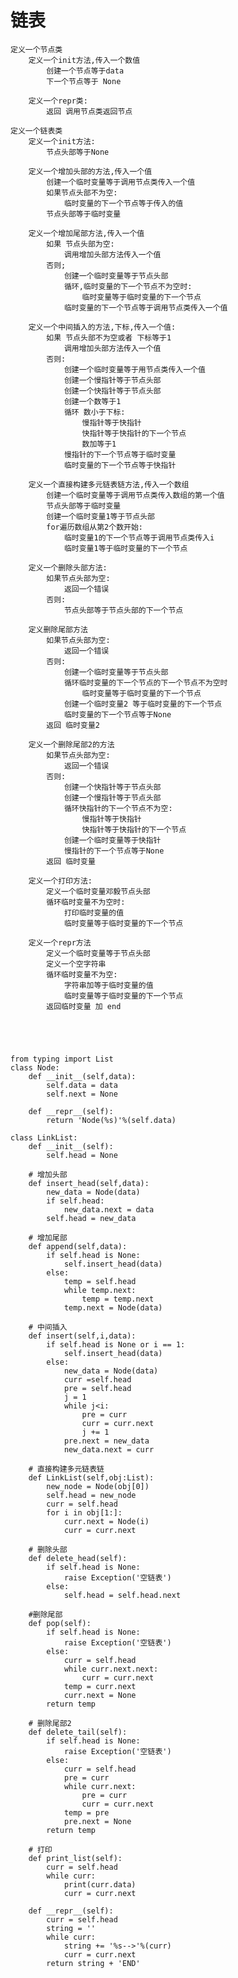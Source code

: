 # **链表**
    定义一个节点类
        定义一个init方法,传入一个数值
            创建一个节点等于data
            下一个节点等于 None
        
        定义一个repr类:
            返回 调用节点类返回节点
         
    定义一个链表类
        定义一个init方法:
            节点头部等于None
        
        定义一个增加头部的方法,传入一个值
            创建一个临时变量等于调用节点类传入一个值
            如果节点头部不为空:
                临时变量的下一个节点等于传入的值
            节点头部等于临时变量
        
        定义一个增加尾部方法,传入一个值
            如果 节点头部为空:
                调用增加头部方法传入一个值
            否则;
                创建一个临时变量等于节点头部
                循环,临时变量的下一个节点不为空时:
                    临时变量等于临时变量的下一个节点
                临时变量的下一个节点等于调用节点类传入一个值
                
        定义一个中间插入的方法,下标,传入一个值:
            如果 节点头部不为空或者 下标等于1
                调用增加头部方法传入一个值
            否则:
                创建一个临时变量等于用节点类传入一个值
                创建一个慢指针等于节点头部
                创建一个快指针等于节点头部
                创建一个数等于1
                循环 数小于下标:
                    慢指针等于快指针
                    快指针等于快指针的下一个节点
                    数加等于1
                慢指针的下一个节点等于临时变量
                临时变量的下一个节点等于快指针
        
        定义一个直接构建多元链表链方法,传入一个数组
            创建一个临时变量等于调用节点类传入数组的第一个值
            节点头部等于临时变量
            创建一个临时变量1等于节点头部
            for遍历数组从第2个数开始:
                临时变量1的下一个节点等于调用节点类传入i
                临时变量1等于临时变量的下一个节点
                
        定义一个删除头部方法:
            如果节点头部为空: 
                返回一个错误
            否则:
                节点头部等于节点头部的下一个节点
        
        定义删除尾部方法
            如果节点头部为空: 
                返回一个错误
            否则:
                创建一个临时变量等于节点头部
                循环临时变量的下一个节点的下一个节点不为空时
                    临时变量等于临时变量的下一个节点
                创建一个临时变量2 等于临时变量的下一个节点
                临时变量的下一个节点等于None
            返回 临时变量2
            
        定义一个删除尾部2的方法
            如果节点头部为空: 
                返回一个错误
            否则:
                创建一个快指针等于节点头部
                创建一个慢指针等于节点头部
                循环快指针的下一个节点不为空:
                    慢指针等于快指针
                    快指针等于快指针的下一个节点
                创建一个临时变量等于快指针
                慢指针的下一个节点等于None
            返回 临时变量
        
        定义一个打印方法:
            定义一个临时变量邓毅节点头部
            循环临时变量不为空时:
                打印临时变量的值
                临时变量等于临时变量的下一个节点
            
        定义一个repr方法
            定义一个临时变量等于节点头部
            定义一个空字符串
            循环临时变量不为空:
                字符串加等于临时变量的值
                临时变量等于临时变量的下一个节点
            返回临时变量 加 end
    
    
    
    
    
    from typing import List
    class Node:
        def __init__(self,data):
            self.data = data
            self.next = None
    
        def __repr__(self):
            return 'Node(%s)'%(self.data)

    class LinkList:
        def __init__(self):
            self.head = None
    
        # 增加头部
        def insert_head(self,data):
            new_data = Node(data)
            if self.head:
                new_data.next = data
            self.head = new_data
    
        # 增加尾部
        def append(self,data):
            if self.head is None:
                self.insert_head(data)
            else:
                temp = self.head
                while temp.next:
                    temp = temp.next
                temp.next = Node(data)
    
        # 中间插入
        def insert(self,i,data):
            if self.head is None or i == 1:
                self.insert_head(data)
            else:
                new_data = Node(data)
                curr =self.head
                pre = self.head
                j = 1
                while j<i:
                    pre = curr
                    curr = curr.next
                    j += 1
                pre.next = new_data
                new_data.next = curr
    
        # 直接构建多元链表链
        def LinkList(self,obj:List):
            new_node = Node(obj[0])
            self.head = new_node
            curr = self.head
            for i in obj[1:]:
                curr.next = Node(i)
                curr = curr.next
    
        # 删除头部
        def delete_head(self):
            if self.head is None:
                raise Exception('空链表')
            else:
                self.head = self.head.next
    
        #删除尾部
        def pop(self):
            if self.head is None:
                raise Exception('空链表')
            else:
                curr = self.head
                while curr.next.next:
                    curr = curr.next
                temp = curr.next
                curr.next = None
            return temp
    
        # 删除尾部2
        def delete_tail(self):
            if self.head is None:
                raise Exception('空链表')
            else:
                curr = self.head
                pre = curr
                while curr.next:
                    pre = curr
                    curr = curr.next
                temp = pre
                pre.next = None
            return temp
    
        # 打印
        def print_list(self):
            curr = self.head
            while curr:
                print(curr.data)
                curr = curr.next
    
        def __repr__(self):
            curr = self.head
            string = ''
            while curr:
                string += '%s-->'%(curr)
                curr = curr.next
            return string + 'END'
            
                
                    
            